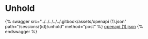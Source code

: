 # Unhold

{% swagger src="../../../../../.gitbook/assets/openapi (1).json" path="/sessions/{id}/unhold" method="post" %}
[openapi (1).json](<../../../../../.gitbook/assets/openapi (1).json>)
{% endswagger %}
